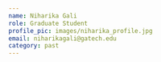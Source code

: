 ```yaml
---
name: Niharika Gali
role: Graduate Student
profile_pic: images/niharika_profile.jpg
email: niharikagali@gatech.edu
category: past
---
```

